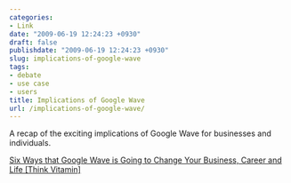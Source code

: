 ```yaml
---
categories:
- Link
date: "2009-06-19 12:24:23 +0930"
draft: false
publishdate: "2009-06-19 12:24:23 +0930"
slug: implications-of-google-wave
tags:
- debate
- use case
- users
title: Implications of Google Wave
url: /implications-of-google-wave/
---
```

A recap of the exciting implications of Google Wave for businesses and
individuals.

[Six Ways that Google Wave is Going to Change Your Business, Career and
Life \[Think
Vitamin\]](http://carsonified.com/blog/dev/six-ways-that-google-wave-is-going-to-change-your-business-career-and-life/)